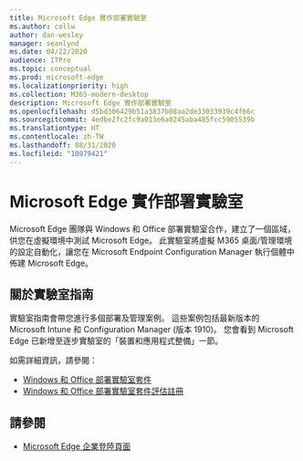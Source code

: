 ```yaml
---
title: Microsoft Edge 實作部署實驗室
ms.author: collw
author: dan-wesley
manager: seanlynd
ms.date: 04/22/2020
audience: ITPro
ms.topic: conceptual
ms.prod: microsoft-edge
ms.localizationpriority: high
ms.collection: M365-modern-desktop
description: Microsoft Edge 實作部署實驗室
ms.openlocfilehash: d5bd306429b51a3837b08aa2de33033939c4f66c
ms.sourcegitcommit: 4edbe2fc2fc9a013e6a0245aba485fcc5905539b
ms.translationtype: HT
ms.contentlocale: zh-TW
ms.lasthandoff: 08/31/2020
ms.locfileid: "10979421"
---
```

# Microsoft Edge 實作部署實驗室

Microsoft Edge 團隊與 Windows 和 Office 部署實驗室合作，建立了一個區域，供您在虛擬環境中測試 Microsoft Edge。 此實驗室將虛擬 M365 桌面/管理環境的設定自動化，讓您在 Microsoft Endpoint Configuration Manager 執行個體中佈建 Microsoft Edge。

## 關於實驗室指南

實驗室指南會帶您進行多個部署及管理案例。 這些案例包括最新版本的 Microsoft Intune 和 Configuration Manager (版本 1910)。 您會看到 Microsoft Edge 已新增至逐步實驗室的「裝置和應用程式整備」一節。

如需詳細資訊，請參閱：

- [Windows 和 Office 部署實驗室套件](https://docs.microsoft.com/microsoft-365/enterprise/modern-desktop-deployment-and-management-lab?view=o365-worldwide)
- [Windows 和 Office 部署實驗室套件評估註冊](https://www.microsoft.com/evalcenter/evaluate-lab-kit)

## 請參閱

- [Microsoft Edge 企業登陸頁面](https://aka.ms/EdgeEnterprise)